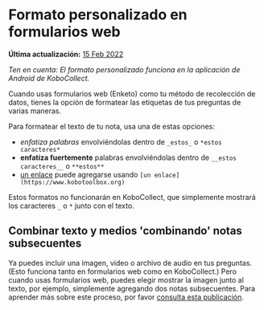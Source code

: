 # Formato personalizado en formularios web
**Última actualización:** <a href="https://github.com/kobotoolbox/docs/blob/511ea4cb3c698a4b45e7c2b4efd1af4e356e811f/source/custom_format_web.md" class="reference">15 Feb 2022</a>

_Ten en cuenta: El formato personalizado funciona en la aplicación de Android de KoboCollect._

Cuando usas formularios web (Enketo) como tu método de recolección de datos, tienes la opción de formatear las etiquetas de tus preguntas de varias maneras.

Para formatear el texto de tu nota, usa una de estas opciones:

-   _enfatiza palabras_ envolviéndolas dentro de `_estos_` o `*estos caracteres*`
-   **enfatiza fuertemente** palabras envolviéndolas dentro de `__estos caracteres__`
    o `**estos**`
-   [un enlace](https://www.kobotoolbox.org) puede agregarse usando
    `[un enlace](https://www.kobotoolbox.org)`

Estos formatos no funcionarán en KoboCollect, que simplemente mostrará los caracteres `_` o
`*` junto con el texto.

## Combinar texto y medios 'combinando' notas subsecuentes

Ya puedes incluir una imagen, video o archivo de audio en tus preguntas. (Esto funciona tanto en formularios web como en KoboCollect.) Pero cuando usas formularios web, puedes elegir mostrar la imagen junto al texto, por ejemplo, simplemente agregando dos notas subsecuentes. Para aprender más sobre este proceso, por favor
[consulta esta publicación](https://blog.enketo.org/better-notes).